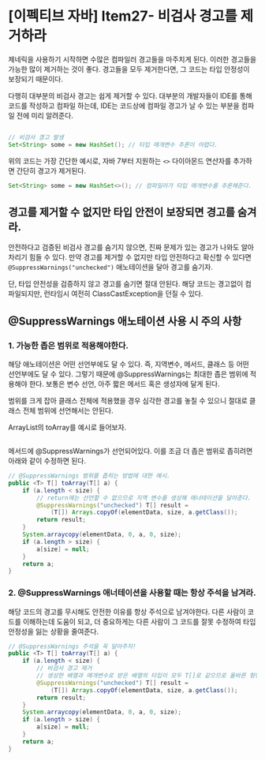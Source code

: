 # [이펙티브 자바] Item27- 비검사 경고를 제거하라

제네릭을 사용하기 시작하면 수많은 컴파일러 경고들을 마주치게 된다. 이러한 경고들을 가능한 많이 제거하는 것이 좋다. 경고들을 모두 제거한다면, 그 코드는 타입 안정성이 보장되기 때문이다.

다행히 대부분의 비검사 경고는 쉽게 제거할 수 있다. 대부분의 개발자들이 IDE를 통해 코드를 작성하고 컴파일 하는데, IDE는 코드상에 컴파일 경고가 날 수 있는 부분을 컴파일 전에 미리 알려준다. 

![]()

```java
// 비검사 경고 발생
Set<String> some = new HashSet(); // 타입 매개변수 추론이 어렵다.
```

위의 코드는 가장 간단한 예시로, 자바 7부터 지원하는 `<>` 다이아몬드 연산자를 추가하면 간단히 경고가 제거된다. 

```java
Set<String> some = new HashSet<>(); // 컴파일러가 타입 매개변수를 추론해준다.
```

## 경고를 제거할 수 없지만 타입 안전이 보장되면 경고를 숨겨라.

안전하다고 검증된 비검사 경고를 숨기지 않으면, 진짜 문제가 있는 경고가 나와도 알아차리기 힘들 수 있다. 만약 경고를 제거할 수 없지만 타입 안전하다고 확신할 수 있다면 `@SuppressWarnings("unchecked")` 애노테이션을 달아 경고를 숨기자.

단, 타입 안전성을 검증하지 않고 경고를 숨기면 절대 안된다. 해당 코드는 경고없이 컴파일되지만, 런타임시 여전히 ClassCastException을 던질 수 있다.

## @SuppressWarnings 애노테이션 사용 시 주의 사항

### 1. 가능한 좁은 범위로 적용해야한다.

해당 애노테이션은 어떤 선언부에도 달 수 있다. 즉, 지역변수, 메서드, 클래스 등 어떤 선언부에도 달 수 있다. 그렇기 때문에 @SuppressWarnings는 최대한 좁은 범위에 적용해야 한다. 보통은 변수 선언, 아주 짧은 메서드 혹은 생성자에 달게 된다. 

범위를 크게 잡아 클래스 전체에 적용했을 경우 심각한 경고를 놓칠 수 있으니 절대로 클래스 전체 범위에 선언해서는 안된다.

ArrayList의 toArray를 예시로 들어보자.

![]()

메서드에 @SuppressWarnings가 선언되어있다. 이를 조금 더 좁은 범위로 좁히려면 아래와 같이 수정하면 된다.

```java
// @SuppressWarnings 범위를 좁히는 방법에 대한 예시.
public <T> T[] toArray(T[] a) {
	if (a.length < size) {
		// return에는 선언할 수 없으므로 지역 변수를 생성해 애너테이션을 달아준다.
		@SuppressWarnings("unchecked") T[] result = 
			(T[]) Arrays.copyOf(elementData, size, a.getClass());
		return result;
	}
	System.arraycopy(elementData, 0, a, 0, size);
	if (a.length > size) {
		a[size] = null;
	}
	return a;
}
```

### 2. @SuppressWarnings 애너테이션을 사용할 때는 항상 주석을 남겨라.

해당 코드의 경고를 무시해도 안전한 이유를 항상 주석으로 남겨야한다. 다른 사람이 코드를 이해하는데 도움이 되고, 더 중요하게는 다른 사람이 그 코드를 잘못 수정하여 타입 안정성을 잃는 상황을 줄여준다.

```java
// @SuppressWarnings 주석을 꼭 달아주자!
public <T> T[] toArray(T[] a) {
	if (a.length < size) {
		// 비검사 경고 제거
		// 생성한 배열과 매개변수로 받은 배열의 타입이 모두 T[]로 같으므로 올바른 형변환이다.
		@SuppressWarnings("unchecked") T[] result = 
			(T[]) Arrays.copyOf(elementData, size, a.getClass());
		return result;
	}
	System.arraycopy(elementData, 0, a, 0, size);
	if (a.length > size) {
		a[size] = null;
	}
	return a;
}
```